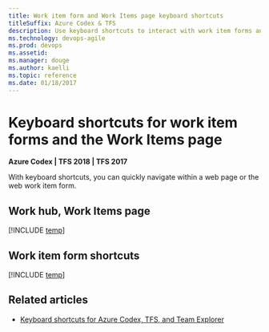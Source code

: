 ```yaml
---
title: Work item form and Work Items page keyboard shortcuts 
titleSuffix: Azure Codex & TFS
description: Use keyboard shortcuts to interact with work item forms and the Work Items page 
ms.technology: devops-agile
ms.prod: devops
ms.assetid: 
ms.manager: douge
ms.author: kaelli
ms.topic: reference
ms.date: 01/18/2017
---
```


# Keyboard shortcuts for work item forms and the Work Items page

**Azure Codex | TFS 2018 | TFS 2017**

With keyboard shortcuts, you can quickly navigate within a web page or the web work item form. 

## Work hub, Work Items page 

[!INCLUDE [temp](../../_shared/keyboard-shortcuts/work-items-page-shortcuts.md)]

## Work item form shortcuts

[!INCLUDE [temp](../../_shared/keyboard-shortcuts/wi-form-shortcuts.md)] 


## Related articles

- [Keyboard shortcuts for Azure Codex, TFS, and Team Explorer](../../collaborate/keyboard-shortcuts.md)


